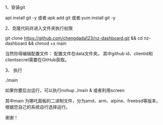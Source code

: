1、安装git


apt install git -y 
或者:apk add git
或者:yum install git -y

2、克隆代码并进入文件夹执行权限


git clone https://github.com/chengdada123/nz-dashboard.git && cd nz-dashboard && chmod +x main

当然你得编辑配置文件：
配置文件在data文件夹。
其中github id、clientid和clientsecret需要在GitHub获取。

3、 执行



./main

如果你要后台运行，可以执行nohup ./main &
或者利用screen





其中main 为哪吒面板的二进制文件，分为amd、arm、alpine、freebsd等版本，根据您自己的系统自行选择运行。

谢谢！
